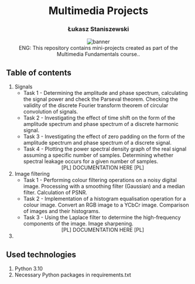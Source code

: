 <h1 align="center">Multimedia Projects</h1>
<h3 align="center">Łukasz Staniszewski</h3>

<div align="center">
<img src="https://user-images.githubusercontent.com/59453698/177993005-10364687-9717-46ca-b868-5805a48b5c4f.png" alt="banner">
</div>

<div align="center">
  ENG: This repository contains mini-projects created as part of the Multimedia Fundamentals course..
</div>

## Table of contents

1. Signals
    + Task 1 - Determining the amplitude and phase spectrum, calculating the signal power and check the Parseval theorem. Checking the validity of the discrete Fourier transform theorem of circular convolution of signals.
    + Task 2 - Investigating the effect of time shift on the form of the amplitude spectrum and phase spectrum of a discrete harmonic signal.
    + Task 3 - Investigating the effect of zero padding on the form of the amplitude spectrum and phase spectrum of a discrete signal.
    + Task 4 - Plotting the power spectral density graph of the real signal assuming a specific number of samples. Determining whether spectral leakage occurs for a given number of samples.
    <div align="center"> [PL] DOCUMENTATION HERE [PL] </div>
2. Image filtering
    + Task 1 - Performing colour filtering operations on a noisy digital image. Processing with a smoothing filter (Gaussian) and a median filter. Calculation of PSNR. 
    + Task 2 - Implementation of a histogram equalisation operation for a colour image. Convert an RGB image to a YCbCr image. Comparison of images and their histograms.
    + Task 3 - Using the Laplace filter to determine the high-frequency components of the image. Image sharpening.
    <div align="center"> [PL] DOCUMENTATION HERE [PL] </div>
3. 
## Used technologies
1. Python 3.10
2. Necessary Python packages in requirements.txt